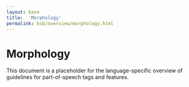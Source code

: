 ```yaml
---
layout: base
title:  'Morphology'
permalink: hsb/overview/morphology.html
---
```


# Morphology

This document is a placeholder for the language-specific overview of
guidelines for part-of-speech tags and features.
